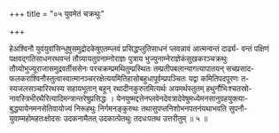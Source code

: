 +++
title = "०५ युवमेतं चक्रथुः"

+++

हेअश्विनौ युवंयुवांसिन्धुषुसमुद्रोदकेषुएतम्प्लवं प्रसिद्धप्लुतिसाधनं प्लवन्नावं आत्मन्वन्तं दार्ढ्य- वन्तं पक्षिणं पक्षवद्गतिसाधनरथवन्तं तौग्र्यायतुग्रनाम्नोराज्ञः पुत्राय भुज्युनाम्नेराज्ञेकंसुखकरञ्चक्रथुः तौग्र्योभुज्यूराजासमुद्रवर्तीससेनः परचक्रम्प्रमथितुम्प्रस्थितः तम्प्रतीपबलान्यागत्यापातयन् सचप्रसाद- फलकराश्विनौस्तुत्वास्वात्मानञ्चररक्षेत्ययमितिहासोबहुधापूर्वम्प्रपञ्चितः यद्वा कमितिपदपूरणः त- स्यजलसञ्चारिरथस्य सहायभूतान् बहून् रथादीनकुरुतमित्यर्थः अयमर्थस्तुतम् हथुर्नौभिःश्चतस्रो- नावस्त्रिभीरथैरित्यादिमन्त्रान्तरेषुप्रसिद्धः । येनयुष्मद्दत्तेनप्लवेनदेवत्रादेवेषुमध्येमनसानुग्रहयुक्त्या- बुद्ध्यायेनमनसेतिवायोज्यं निरूहथुः निर्गमनङ्कुरुथः तथासुपप्तनिशोभनपतनंयथाभवति सुपनौ- युवाम्महोमहतःक्षोदसः उदकनामैतत् उदकात्पेतथुः तदधःपतथ उत्तरीतुम् ॥ ५ ॥